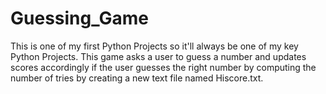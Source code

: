 # Guessing_Game

This is one of my first Python Projects so it'll always be one of my key Python Projects. This game asks a user to guess a number and updates scores accordingly if the user guesses the right number by computing the number of tries by creating a new text file named Hiscore.txt.
